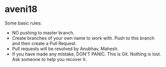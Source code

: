 # aveni18

Some basic rules:

- NO pushing to master branch.
- Create branches of your own name to work with. Push to this branch and then create a Pull Request.
- Pull requests will be resolved by Anubhav, Mahesh.
- If you have made any mistake, DON'T PANIC. This is Git. Nothing is lost. Ask someone to help you recover it.
